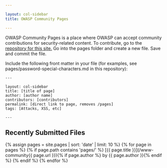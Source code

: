 ```yaml
---

layout: col-sidebar
title: OWASP Community Pages

---
```


OWASP Community Pages is a place where OWASP can accept community contributions for security-related content.
To contribute, go to the [repository for this site.](https://github.com/OWASP/www-community)
Go into the pages folder and create a new file.  Save and commit the file. 

Include the following front matter in your file (for examples, see pages/password-special-characters.md in this repository):

    ---

    layout: col-sidebar
    title: [title of page]
    author: [author name]
    contributors: [contributors]
    permalink: [direct link to page, removes /pages]
    tags: [Attacks, XSS, etc]
    
    ---

## Recently Submitted Files
{% assign pages = site.pages | sort: 'date' | limit: 10 %}
{% for page in pages %}
{% if page.path contains 'pages/' %}
[{{ page.title }}](/www-community{{ page.url }}){% if page.author %} by {{ page.author }}{% endif %}
{% endif %}
{% endfor %}
